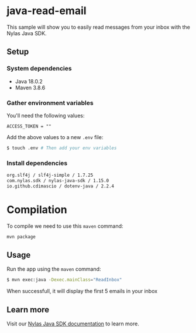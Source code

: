 # java-read-email

This sample will show you to easily read messages from your inbox with the Nylas Java SDK.

## Setup

### System dependencies

- Java 18.0.2
- Maven 3.8.6

### Gather environment variables

You'll need the following values:

```text
ACCESS_TOKEN = ""
```

Add the above values to a new `.env` file:

```bash
$ touch .env # Then add your env variables
```

### Install dependencies

```bash
org.slf4j / slf4j-simple / 1.7.25
com.nylas.sdk / nylas-java-sdk / 1.15.0
io.github.cdimascio / dotenv-java / 2.2.4
```

# Compilation

To compile we need to use this `maven` command:

```bash
mvn package
```

## Usage

Run the app using the `maven` command:

```bash
$ mvn exec:java -Dexec.mainClass="ReadInbox"
```

When successfull, it will display the first 5 emails in your inbox


## Learn more

Visit our [Nylas Java SDK documentation](https://developer.nylas.com/docs/developer-tools/sdk/java-sdk/) to learn more.
